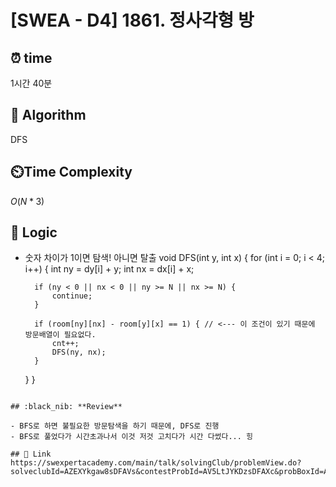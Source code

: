# [SWEA - D4] 1861. 정사각형 방
 
## ⏰  **time**

1시간 40분
  
## :pushpin: **Algorithm**

DFS
  
## ⏲️**Time Complexity**

$O(N*3)$
    
## :round_pushpin: **Logic**

- 숫자 차이가 1이면 탐색! 아니면 탈출
void DFS(int y, int x) {
	for (int i = 0; i < 4; i++) {
		int ny = dy[i] + y;
		int nx = dx[i] + x;

		if (ny < 0 || nx < 0 || ny >= N || nx >= N) {
			continue;
		}

		if (room[ny][nx] - room[y][x] == 1) { // <--- 이 조건이 있기 때문에 방문배열이 필요없다.
			cnt++;
			DFS(ny, nx);
		}
	}
}
```
  
## :black_nib: **Review**

- BFS로 하면 불필요한 방문탐색을 하기 때문에, DFS로 진행
- BFS로 풀었다가 시간초과나서 이것 저것 고치다가 시간 다썼다... 힝
  
## 📡 Link
https://swexpertacademy.com/main/talk/solvingClub/problemView.do?solveclubId=AZEXYkgaw8sDFAVs&contestProbId=AV5LtJYKDzsDFAXc&probBoxId=AZEXZ31qw_sDFAVs&type=PROBLEM&problemBoxTitle=8%EC%9B%9416%EC%9D%BC%28%EA%B8%88%29+%EB%AC%B8%EC%A0%9C%ED%92%80%EC%9D%B42&problemBoxCnt=2
